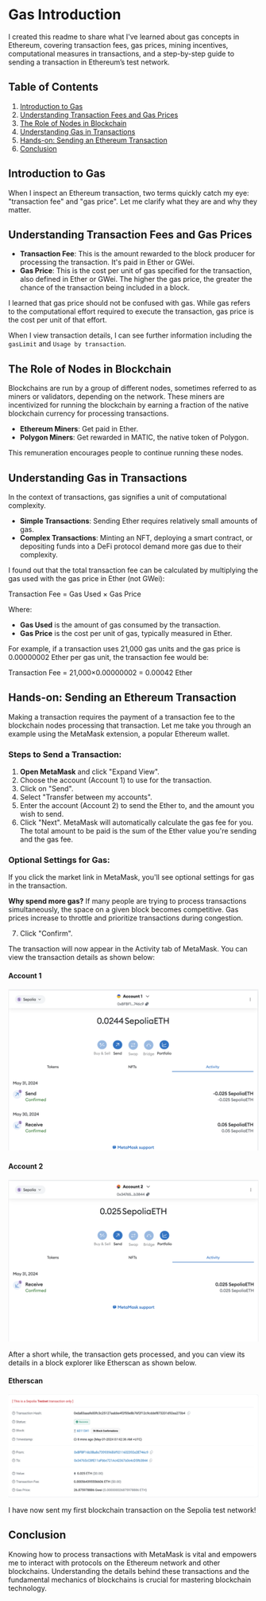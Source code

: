 # Gas Introduction

I created this readme to share what I've learned about gas concepts in Ethereum, covering transaction fees, gas prices, mining incentives, computational measures in transactions, and a step-by-step guide to sending a transaction in Ethereum’s test network.

## Table of Contents

1. [Introduction to Gas](#introduction-to-gas)
2. [Understanding Transaction Fees and Gas Prices](#understanding-transaction-fees-and-gas-prices)
3. [The Role of Nodes in Blockchain](#the-role-of-nodes-in-blockchain)
4. [Understanding Gas in Transactions](#understanding-gas-in-transactions)
5. [Hands-on: Sending an Ethereum Transaction](#hands-on-sending-an-ethereum-transaction)
6. [Conclusion](#conclusion)

## Introduction to Gas

When I inspect an Ethereum transaction, two terms quickly catch my eye: "transaction fee" and "gas price". Let me clarify what they are and why they matter.

## Understanding Transaction Fees and Gas Prices

- **Transaction Fee**: This is the amount rewarded to the block producer for processing the transaction. It's paid in Ether or GWei.
- **Gas Price**: This is the cost per unit of gas specified for the transaction, also defined in Ether or GWei. The higher the gas price, the greater the chance of the transaction being included in a block.

I learned that gas price should not be confused with gas. While gas refers to the computational effort required to execute the transaction, gas price is the cost per unit of that effort.

When I view transaction details, I can see further information including the `gasLimit` and `Usage by transaction`.

## The Role of Nodes in Blockchain

Blockchains are run by a group of different nodes, sometimes referred to as miners or validators, depending on the network. These miners are incentivized for running the blockchain by earning a fraction of the native blockchain currency for processing transactions.

- **Ethereum Miners**: Get paid in Ether.
- **Polygon Miners**: Get rewarded in MATIC, the native token of Polygon.

This remuneration encourages people to continue running these nodes.

## Understanding Gas in Transactions

In the context of transactions, gas signifies a unit of computational complexity.

- **Simple Transactions**: Sending Ether requires relatively small amounts of gas.
- **Complex Transactions**: Minting an NFT, deploying a smart contract, or depositing funds into a DeFi protocol demand more gas due to their complexity.

I found out that the total transaction fee can be calculated by multiplying the gas used with the gas price in Ether (not GWei):

Transaction Fee = Gas Used × Gas Price

Where:
- **Gas Used** is the amount of gas consumed by the transaction.
- **Gas Price** is the cost per unit of gas, typically measured in Ether.

For example, if a transaction uses 21,000 gas units and the gas price is 0.00000002 Ether per gas unit, the transaction fee would be:

Transaction Fee = 21,000×0.00000002 = 0.00042 Ether

## Hands-on: Sending an Ethereum Transaction

Making a transaction requires the payment of a transaction fee to the blockchain nodes processing that transaction. Let me take you through an example using the MetaMask extension, a popular Ethereum wallet.

### Steps to Send a Transaction:

1. **Open MetaMask** and click "Expand View".
2. Choose the account (Account 1) to use for the transaction.
3. Click on "Send".
4. Select "Transfer between my accounts".
5. Enter the account (Account 2) to send the Ether to, and the amount you wish to send.
6. Click "Next". MetaMask will automatically calculate the gas fee for you. The total amount to be paid is the sum of the Ether value you're sending and the gas fee.

### Optional Settings for Gas:

If you click the market link in MetaMask, you'll see optional settings for gas in the transaction.

**Why spend more gas?**
If many people are trying to process transactions simultaneously, the space on a given block becomes competitive. Gas prices increase to throttle and prioritize transactions during congestion.

7. Click "Confirm".

The transaction will now appear in the Activity tab of MetaMask. You can view the transaction details as shown below:

#### Account 1
![Account 1](https://github.com/jason-victor1/Gas-Intro/blob/main/Account1.png?raw=true)

#### Account 2
![Account 2](https://github.com/jason-victor1/Gas-Intro/blob/main/Account2.png?raw=true)

After a short while, the transaction gets processed, and you can view its details in a block explorer like Etherscan as shown below.

#### Etherscan
![Etherscan](https://github.com/jason-victor1/Gas-Intro/blob/main/etherscan.png?raw=true)

I have now sent my first blockchain transaction on the Sepolia test network!

## Conclusion

Knowing how to process transactions with MetaMask is vital and empowers me to interact with protocols on the Ethereum network and other blockchains. Understanding the details behind these transactions and the fundamental mechanics of blockchains is crucial for mastering blockchain technology.



